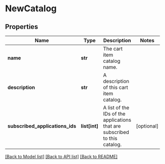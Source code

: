 # NewCatalog

## Properties
Name | Type | Description | Notes
------------ | ------------- | ------------- | -------------
**name** | **str** | The cart item catalog name. | 
**description** | **str** | A description of this cart item catalog. | 
**subscribed_applications_ids** | **list[int]** | A list of the IDs of the applications that are subscribed to this catalog. | [optional] 

[[Back to Model list]](../README.md#documentation-for-models) [[Back to API list]](../README.md#documentation-for-api-endpoints) [[Back to README]](../README.md)


